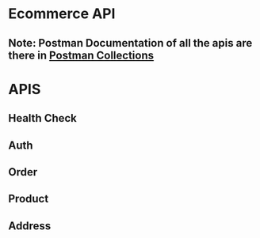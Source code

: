 # Ecommerce API
## Note: Postman Documentation of all the apis are there in [Postman Collections](./ecommerce.postman_collection.json) 

# APIS 

## Health Check 

## Auth

## Order

## Product

<!-- ## Review -->

## Address

